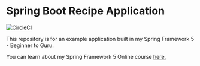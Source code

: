 # Spring Boot Recipe Application

[![CircleCI](https://circleci.com/gh/springframeworkguru/spring5-recipe-app.svg?style=svg)](https://circleci.com/gh/springframeworkguru/spring5-recipe-app)

This repository is for an example application built in my Spring Framework 5 - Beginner to Guru.

You can learn about my Spring Framework 5 Online course [here.](https://go.springframework.guru/spring-framework-5-online-course)
